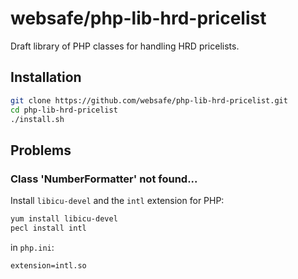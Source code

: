 websafe/php-lib-hrd-pricelist
================================================================================

Draft library of PHP classes for handling HRD pricelists.



Installation
--------------------------------------------------------------------------------


~~~~ bash
git clone https://github.com/websafe/php-lib-hrd-pricelist.git
cd php-lib-hrd-pricelist
./install.sh
~~~~



Problems
--------------------------------------------------------------------------------


###  Class 'NumberFormatter' not found...

Install `libicu-devel` and the `intl` extension for PHP:

~~~~ bash
yum install libicu-devel
pecl install intl
~~~~


in `php.ini`:

~~~~ plain
extension=intl.so
~~~~